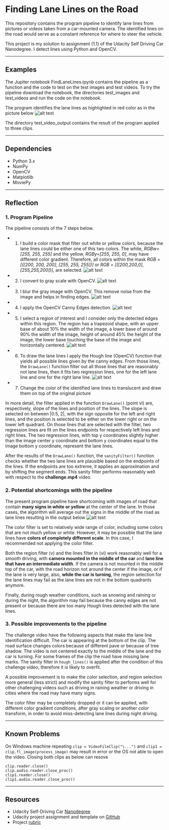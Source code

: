 # **Finding Lane Lines on the Road** 

This repository contains the program pipeline to identify lane lines from pictures or videos taken from a car-mounted camera. The identified lines on the road would serve as a constant reference for where to steer the vehicle.

This project is my solution to assignment (1.1) of the Udacity Self Driving Car Nanodegree. I detect lines using Python and OpenCV.

 
---
## Examples
The Jupiter notebook FindLaneLines.ipynb contains the pipeline as a function and the code to test on the test images and test videos. To try the pipeline download the notebook, the directories test_images and test_videos and run the code on the notebook. 

[//]: # (Image References)

[image1]: ./example/0_OriginalPic.jpg "Picture1"
[image2]: ./example/1_WhiteYellowMask.jpg "Color Mask"
[image3]: ./example/2_GrayScale.jpg "Gray Scale"
[image4]: ./example/3_GaussianBlur.jpg "Gaussian Smoothing"
[image5]: ./example/4_CannyEdges.jpg "Canny Edges"
[image6]: ./example/5_RegionInterest.jpg "Region of Interest"
[image7]: ./example/6_IdentifiedLines.jpg "Hough Lines"
[image8]: ./example/7_FinalWeighted.jpg "Final Lane Lines"
[image9]: ./example/ManySignRoad.jpg "ChallengeImage"
[image10]: ./example/outManySignRoad.jpg "ChallengeImageOut"

The program identifies the lane lines as highlighted in red color as in the picture below
![alt text][image8]


The directory test_video_output contains the result of the program applied to three clips. 

---
## Dependencies
* Python 3.x
* NumPy
* OpenCV
* Matplotlib
* MoviePy

---

## Reflection

### 1. Program Pipeline

The pipeline consists of the 7 steps below.

* 1) I build a color mask that filter out white or yellow colors, because the lane lines could be either one of this two colors. The white, _RGBw=[255, 255, 255]_ and the yellow, _RGBy=[255, 255, 0]_, may have different color gradient. Therefore, all colors within the mask
_RGB = [([200, 200, 200], [255, 255, 255])]_ or _RGB = [([200,200,0], [255,255,200])]_, are selected. 
![alt text][image2]

* 2) I convert to gray scale with OpenCV.
![alt text][image3]

* 3) I blur the gray image with OpenCV. This remove noise from the image and helps in finding edges.
![alt text][image4]

* 4) I apply the OpenCV Canny Edges detection.
![alt text][image5]

* 5) I select a region of interest and I consider only the detected edges within this region. The region has a trapezoid shape, with an upper base of about 10% the width of the image, a lower base of around 90% the width of the image, height of around 45% the height of the image, the lower base touching the base of the image and horizontally centered.
![alt text][image6]

* 6) To draw the lane lines I apply the Hough line (OpenCV) function that yields all possible lines given by the canny edges. From those lines, the `DrawLane()` function filter out all those lines that are reasonably not lane lines, then it fits two regression lines, one for the left lane line and one for the right lane line. 
![alt text][image7]

* 7) Change the color of the identified lane lines to translucent and draw them on top of the original picture


In more detail, the filter applied in the function `DrawLane()` (point _vi_) are, respectively, slope of the lines and position of the lines. The slope is selected on between |0.5, 2|, with the sign opposite for the left and right lines, and the position is selected to be either on the lower right or on the lower left quadrant. On those lines that are selected with the filter, two regression lines are fit on the lines endpoints for respectively left lines and right lines. The two regression lines, with top y coordinates slightly higher than the image center y coordinate and bottom y coordinates equal to the image bottom y coordinate, represent the lane lines.

After the results of the `DrawLane()` function, the `sanityFilter()` function checks whether the two lane lines are plausible based on the endpoints of the lines. If the endpoints are too extreme, it applies an approximation and by shifting the segment ends. This sanity filter performs reasonably well with respect to the **challenge.mp4** video. 



### 2. Potential shortcomings with the pipeline

The present program pipeline have shortcoming with images of road that contain **many signs in white or yellow** at the center of the lane. In those cases, the algorithm will average out the signs in the middle of the road as lane lines resulting in the output below
![alt text][image10]

The color filter is set to relatively wide range of color, including some colors that are not much yellow or white. However, it may be possible that the lane lines have **colors of completely different scale**. In this case, I recommended not applying the color filter. 

Both the region filter (v) and the lines filter in (vi) work reasonably well for a smooth driving, with **camera mounted in the middle of the car** and **lane line that have an intermediate width**. If the camera is not mounted in the middle top of the car, with the road horizon not around the center if the image, or if the lane is very large, also, **while the car is turning**, the region selection for the lane lines may fail as the lane lines are not in the bottom quadrants anymore.

Finally, during rough weather conditions, such as snowing and raining or during the night, the algorithm may fail because the canny edges are not present or because there are too many Hough lines detected with the lane lines.


### 3. Possible improvements to the pipeline

The challenge video have the following aspects that make the lane line identification difficult. The car is appearing at the bottom of the clip. The road surface changes colors because of different pave or because of tree shadow. The video is not centered exactly to the middle of the lane and the car is turning. For some frames of the clip the road have missing lane marks. The sanity filter in `hough_lines()` is applied after the condition of this challenge video, therefore it is likely to overfit.

A possible improvement is to make the color selection, and region selection more general (less strict) and modify the sanity filter to performs well for other challenging videos such as driving in raining weather or driving in cities where the road may have many signs.

The color filter may be completely dropped or it can be applied, with different color gradient conditions, after gray scaling or another color transform, in order to avoid miss-detecting lane lines during night driving.



---

## Known Problems 
On Windows machine repeating `clip = VideoFileClip("\...")`  and `clip1 = clip.fl_image(process_image)` may result in error or the OS not able to open the video. Closing both clips as below can resove 
```
clip.reader.close()
clip.audio.reader.close_proc()  
clip1.reader.close()
clip1.audio.reader.close_proc()  
``` 

---
## Resources
* Udacity Self-Driving Car [Nanodegree](https://www.udacity.com/course/self-driving-car-engineer-nanodegree--nd013) 
* Udacity project assignment and template on [GitHub](https://github.com/udacity/CarND-LaneLines-P1)
* Project [rubric](https://review.udacity.com/#!/rubrics/322/view)

